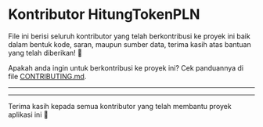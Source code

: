 # Kontributor HitungTokenPLN 

File ini berisi seluruh kontributor yang telah berkontribusi ke proyek ini baik dalam bentuk kode, saran, maupun sumber data, terima kasih atas bantuan yang telah diberikan! 🎉

Apakah anda ingin untuk berkontribusi ke proyek ini? Cek panduannya di file [CONTRIBUTING.md](CONTRIBUTING.md).

----

<!-- 
Format:
- Nama Kontributor <Email Kontributor (jika ada)> - Website Kontributor (jika ada)
-->

----

Terima kasih kepada semua kontributor yang telah membantu proyek aplikasi ini 🎉